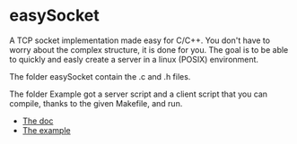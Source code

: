 # easySocket

A TCP socket implementation made easy for C/C++. You don't have to worry about the complex structure, it is done for you. The goal is to be able to quickly and easly create a server in a linux (POSIX) environment.

The folder easySocket contain the .c and .h files.

The folder Example got a server script and a client script that you can compile, thanks to the given Makefile, and run.

* [The doc](./Doc/easySocket-doc.md)
* [The example](./Doc/code-example.md)